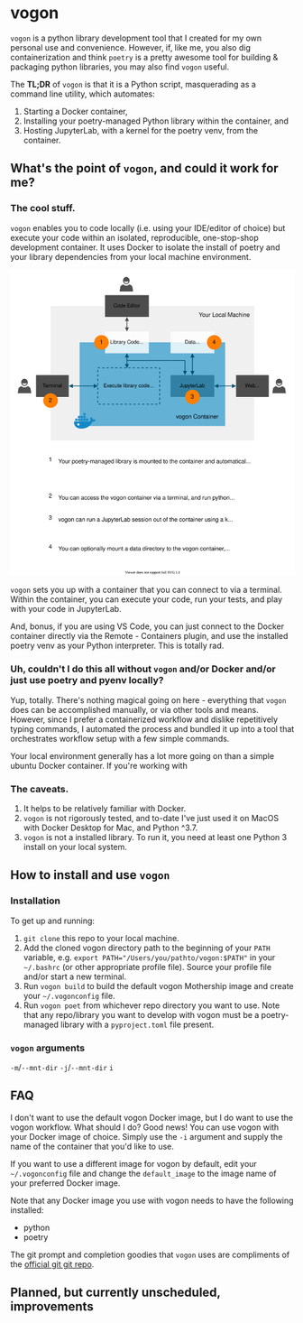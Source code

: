 # vogon

`vogon` is a python library development tool that I created for my own personal use and convenience. However, if, like me, you also dig containerization and think `poetry` is a pretty awesome tool for building & packaging python libraries, you may also find `vogon` useful.

The **TL;DR** of `vogon` is that it is a Python script, masquerading as a command line utility, which automates:
1. Starting a Docker container,
1. Installing your poetry-managed Python library within the container, and
1. Hosting JupyterLab, with a kernel for the poetry venv, from the container.


## What's the point of `vogon`, and could it work for me?
### The cool stuff.
`vogon` enables you to code locally (i.e. using your IDE/editor of choice) but execute your code within an isolated, reproducible, one-stop-shop development container. It uses Docker to isolate the install of poetry and your library dependencies from your local machine environment.

![vogon system diagram](https://raw.githubusercontent.com/rachhouse/vogon/improve-README/docs/_static/vogon_system.svg)

`vogon` sets you up with a container that you can connect to via a terminal. Within the container, you can execute your code, run your tests, and play with your code in JupyterLab.

And, bonus, if you are using VS Code, you can just connect to the Docker container directly via the Remote - Containers plugin, and use the installed poetry venv as your Python interpreter. This is totally rad.

### Uh, couldn't I do this all without `vogon` and/or Docker and/or just use poetry and pyenv locally?
Yup, totally. There's nothing magical going on here - everything that `vogon` does can be accomplished manually, or via other tools and means. However, since I prefer a containerized workflow and dislike repetitively typing commands, I automated the process and bundled it up into a tool that orchestrates workflow setup with a few simple commands.

Your local environment generally has a lot more going on than a simple ubuntu Docker container. If you're working with 

### The caveats.
1. It helps to be relatively familiar with Docker.
2. `vogon` is not rigorously tested, and to-date I've just used it on MacOS with Docker Desktop for Mac, and Python ^3.7.
3. `vogon` is not a installed library. To run it, you need at least one Python 3 install on your local system. 

## How to install and use `vogon`

### Installation
To get up and running:
1. `git clone` this repo to your local machine.
1. Add the cloned vogon directory path to the beginning of your `PATH` variable, e.g. `export PATH="/Users/you/pathto/vogon:$PATH"` in your `~/.bashrc` (or other appropriate profile file). Source your profile file and/or start a new terminal.
1. Run `vogon build` to build the default vogon Mothership image and create your `~/.vogonconfig` file.
1. Run `vogon poet` from whichever repo directory you want to use. Note that any repo/library you want to develop with vogon must be a poetry-managed library with a `pyproject.toml` file present.

### `vogon` arguments
`-m`/`--mnt-dir`
`-j`/`--mnt-dir`
`i`

## FAQ
I don't want to use the default vogon Docker image, but I do want to use the vogon workflow. What should I do?
Good news! You can use vogon with your Docker image of choice. Simply use the `-i` argument and supply the name of the container that you'd like to use.

If you want to use a different image for vogon by default, edit your `~/.vogonconfig` file and change the `default_image` to the image name of your preferred Docker image.

Note that any Docker image you use with vogon needs to have the following installed:
* python
* poetry


The git prompt and completion goodies that `vogon` uses are compliments of the [official git git repo](https://github.com/git/git/tree/master/contrib/completion).

## Planned, but currently unscheduled, improvements

